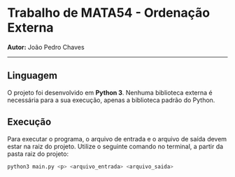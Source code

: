 # Trabalho de MATA54 - Ordenação Externa

**Autor:** João Pedro Chaves

---

## Linguagem

O projeto foi desenvolvido em **Python 3**. Nenhuma biblioteca externa é necessária para a sua execução, apenas a biblioteca padrão do Python.

## Execução

Para executar o programa, o arquivo de entrada e o arquivo de saída devem estar na raiz do projeto. Utilize o seguinte comando no terminal, a partir da pasta raiz do projeto:

```bash
python3 main.py <p> <arquivo_entrada> <arquivo_saida>